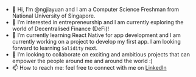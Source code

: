 - 👋 Hi, I’m @ngjiayuan and I am a Computer Science Freshman from National University of Singapore.
- 👀 I’m interested in entrepreneurship and I am currently exploring the world of Decentralised Finance (DeFi)!
- 🌱 I’m currently learning React Native for app development and I am currently working on a project to develop my first app. I am looking forward to learning `Solidity` next.
- 💞️ I’m looking to collaborate on exciting and ambitious projects that can empower the people around me and around the world :)
- 📫 How to reach me: feel free to connect with me on [LinkedIn](https://www.linkedin.com/in/ngjiayuan)

<!---
ngjiayuan/ngjiayuan is a ✨ special ✨ repository because its `README.md` (this file) appears on your GitHub profile.
You can click the Preview link to take a look at your changes.
--->
